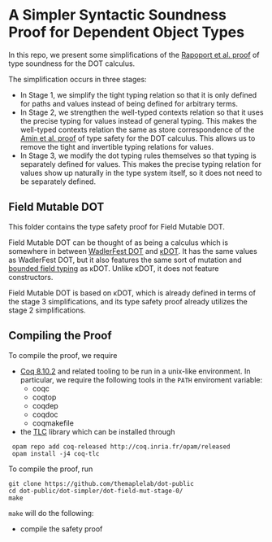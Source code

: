 # A Simpler Syntactic Soundness Proof for Dependent Object Types

In this repo, we present some simplifications of the [Rapoport et al.
proof](https://plg.uwaterloo.ca/~olhotak/pubs/oopsla17.pdf) of type soundness
for the DOT calculus.

The simplification occurs in three stages:
  - In Stage 1, we simplify the tight typing relation so that it is only defined
    for paths and values instead of being defined for arbitrary terms.
  - In Stage 2, we strengthen the well-typed contexts relation so that it uses
    the precise typing for values instead of general typing. This makes the
    well-typed contexts relation the same as store correspondence of the [Amin
    et al.
    proof](https://github.com/samuelgruetter/dot-calculus/blob/master/dev/lf/dot_top_bot.v)
    of type safety for the DOT calculus. This allows us to remove the tight and
    invertible typing relations for values.
  - In Stage 3, we modify the dot typing rules themselves so that typing is
    separately defined for values. This makes the precise typing relation for
    values show up naturally in the type system itself, so it does not need to
    be separately defined.

## Field Mutable DOT

This folder contains the type safety proof for Field Mutable DOT.

Field Mutable DOT can be thought of as being a calculus which is somewhere in
between [WadlerFest
DOT](https://infoscience.epfl.ch/record/215280/files/paper_1.pdf) and
[κDOT](https://plg.uwaterloo.ca/~olhotak/pubs/scala18.pdf). It has the same
values as WadlerFest DOT, but it also features the same sort of mutation and
[bounded field
typing](https://ifazk.com/blog/2018-11-26-Bounded-field-typing.html) as κDOT.
Unlike κDOT, it does not feature constructors.

Field Mutable DOT is based on κDOT, which is already defined in terms of the
stage 3 simplifications, and its type safety proof already utilizes the stage 2
simplifications.

## Compiling the Proof

To compile the proof, we require
  - [Coq 8.10.2](https://coq.inria.fr/opam-using.html) and related tooling to be run in a unix-like environment. In particular, we require the following tools in the `PATH` enviroment variable:
    * coqc
    * coqtop
    * coqdep
    * coqdoc
    * coqmakefile
  - the [TLC](https://gitlab.inria.fr/charguer/tlc) library which can be installed through

```
 opam repo add coq-released http://coq.inria.fr/opam/released
 opam install -j4 coq-tlc
```

To compile the proof, run

    git clone https://github.com/themaplelab/dot-public
    cd dot-public/dot-simpler/dot-field-mut-stage-0/
    make

`make` will do the following:

- compile the safety proof

